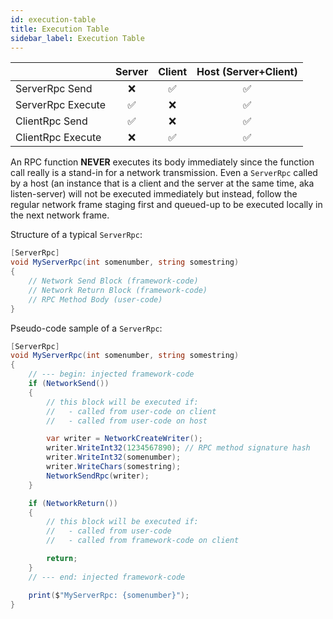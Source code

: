 ```yaml
---
id: execution-table
title: Execution Table 
sidebar_label: Execution Table 
---
```




||Server	|Client	|Host (Server+Client)|
|---|:---:|:---:|:---:|
|ServerRpc Send	|❌|✅|✅|
|ServerRpc Execute|✅|❌|✅|
|ClientRpc Send	|✅|❌|✅|
|ClientRpc Execute|❌|✅|✅|


An RPC function **NEVER** executes its body immediately since the function call really is a stand-in for a network transmission. Even a `ServerRpc` called by a host (an instance that is a client and the server at the same time, aka listen-server) will not be executed immediately but instead, follow the regular network frame staging first and queued-up to be executed locally in the next network frame.

Structure of a typical `ServerRpc`:

```csharp
[ServerRpc]
void MyServerRpc(int somenumber, string somestring)
{
    // Network Send Block (framework-code)
    // Network Return Block (framework-code)
    // RPC Method Body (user-code)
}
```

Pseudo-code sample of a `ServerRpc`:

```csharp
[ServerRpc]
void MyServerRpc(int somenumber, string somestring)
{
    // --- begin: injected framework-code
    if (NetworkSend())
    {
        // this block will be executed if:
        //   - called from user-code on client
        //   - called from user-code on host

        var writer = NetworkCreateWriter();
        writer.WriteInt32(1234567890); // RPC method signature hash
        writer.WriteInt32(somenumber);
        writer.WriteChars(somestring);
        NetworkSendRpc(writer);
    }

    if (NetworkReturn())
    {
        // this block will be executed if:
        //   - called from user-code
        //   - called from framework-code on client

        return;
    }
    // --- end: injected framework-code

    print($"MyServerRpc: {somenumber}");
}
```